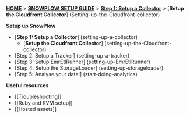 [**HOME**](Home) > [**SNOWPLOW SETUP GUIDE**](Setting-up-SnowPlow) > [**Step 1: Setup a Collector**](setting-up-a-collector) > [**Setup the Cloudfront Collector**] (Setting-up-the-Cloudfront-collector)

**Setup up SnowPlow**  

- [**Step 1: Setup a Collector**] (setting-up-a-collector)  
  - [**Setup the Cloudfront Collector**] (setting-up-the-Cloudfront-collector)  
- [Step 2: Setup a Tracker] (setting-up-a-tracker)  
- [Step 3: Setup EmrEtlRunner] (setting-up-EmrEtlRunner)  
- [Step 4: Setup the StorageLoader] (setting-up-storageloader)  
- [Step 5: Analyse your data!] (start-doing-analytics)  

**Useful resources**  

- [[Troubleshooting]]  
- [[Ruby and RVM setup]]  
- [[Hosted assets]]  